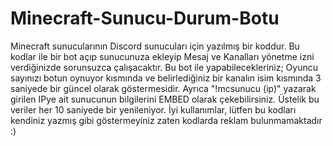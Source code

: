 # Minecraft-Sunucu-Durum-Botu
Minecraft sunucularının Discord sunucuları için yazılmış bir koddur.
Bu kodlar ile bir bot açıp sunucunuza ekleyip Mesaj ve Kanalları yönetme izni verdiğinizde sorunsuzca çalışacaktır.
Bu bot ile yapabilecekleriniz; Oyuncu sayınızı botun oynuyor kısmında ve belirlediğiniz bir kanalın isim kısmında 3 saniyede bir güncel olarak göstermesidir. Ayrıca "!mcsunucu (ip)" yazarak girilen IPye ait sunucunun bilgilerini EMBED olarak çekebilirsiniz. Üstelik bu veriler her 10 saniyede bir yenileniyor. İyi kullanımlar, lütfen bu kodları kendiniz yazmış gibi göstermeyiniz zaten kodlarda reklam bulunmamaktadır :)
